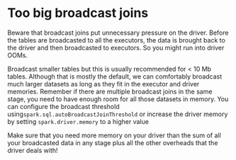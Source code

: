 # Too big broadcast joins

Beware that broadcast joins put unnecessary pressure on the driver.  Before the tables are broadcasted to all the executors, the data is brought back to the driver and then broadcasted to executors. So you might run into driver OOMs.


Broadcast smaller tables but this is usually recommended for < 10 Mb tables. Although that is mostly the default, we can comfortably broadcast much larger datasets as long as they fit in the executor and driver memories. Remember if there are multiple broadcast joins in the same stage, you need to have enough room for all those datasets in memory.
You can configure the broadcast threshold using```spark.sql.autoBroadcastJoinThreshold``` or increase the driver memory by setting ```spark.driver.memory``` to a higher value

Make sure that you need more memory on your driver than the sum of all your broadcasted data in any stage plus all the other overheads that the driver deals with!
